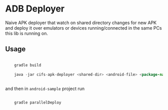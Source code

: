 # ADB Deployer

Naive APK deployer that watch on shared directory changes for new APK and deploy it over emulators
or devices running/connected in the same PCs this lib is running on.
 
Usage
----

``` java

    gradle build
    
    java -jar cifs-apk-deployer <shared-dir> <android-file> <package-name>
    
```

and then in `android-sample` project run

``` java
 
    gradle parallelDeploy

```






